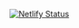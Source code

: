 [![Netlify Status](https://api.netlify.com/api/v1/badges/4fa51b15-116a-4e2f-a352-aa44474d0b92/deploy-status)](https://app.netlify.com/sites/trusting-lichterman-4c4107/deploys)
